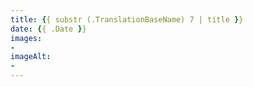 ```yaml
---
title: {{ substr (.TranslationBaseName) 7 | title }}
date: {{ .Date }}
images:
- 
imageAlt:
- 
---
```

